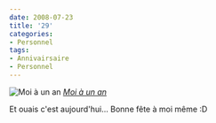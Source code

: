 ```yaml
---
date: 2008-07-23
title: '29'
categories:
- Personnel
tags:
- Annivairsaire
- Personnel
---
```

<img src="https://farm4.static.flickr.com/3011/2486406648_584d1baf8e.jpg" alt="Moi à un an" />
<em><a title="photo sharing" href="https://www.flickr.com/photos/alienlebarge/2486406648/">Moi à un an</a></em>

Et ouais c'est aujourd'hui...
Bonne fête à moi même :D
